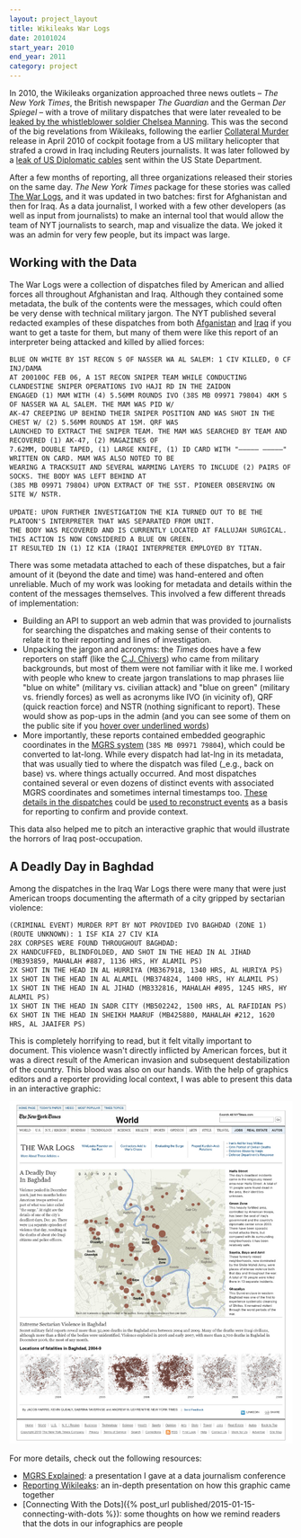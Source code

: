 ```yaml
---
layout: project_layout
title: Wikileaks War Logs
date: 20101024
start_year: 2010
end_year: 2011
category: project
---
```

In 2010, the Wikileaks organization approached three news outlets – _The New York Times_, the British newspaper _The Guardian_ and the German _Der Spiegel_ – with a trove of military dispatches that were later revealed to be [leaked by the whistleblower soldier Chelsea Manning](https://en.wikipedia.org/wiki/Chelsea_Manning). This was the second of the big revelations from Wikileaks, following the earlier [Collateral Murder](https://collateralmurder.wikileaks.org/) release in April 2010 of cockpit footage from a US military helicopter that strafed a crowd in Iraq including Reuters journalists. It was later followed by a [leak of US Diplomatic cables](https://en.wikipedia.org/wiki/United_States_diplomatic_cables_leak) sent within the US State Department.

After a few months of reporting, all three organizations released their stories on the same day. _The New York Times_ package for these stories was called [The War Logs](https://archive.nytimes.com/www.nytimes.com/interactive/world/war-logs.html#the-afghanistan-documents), and it was updated in two batches: first for Afghanistan and then for Iraq. As a data journalist, I worked with a few other developers (as well as input from journalists) to make an internal tool that would allow the team of NYT journalists to search, map and visualize the data. We joked it was an admin for very few people, but its impact was large.

## Working with the Data
The War Logs were a collection of dispatches filed by American and allied forces all throughout Afghanistan and Iraq. Although they contained some metadata, the bulk of the contents were the messages, which could often be very dense with technical military jargon. The NYT published several redacted examples of these dispatches from both [Afganistan](https://archive.nytimes.com/www.nytimes.com/interactive/world/26warlogs.html) and [Iraq](https://archive.nytimes.com/www.nytimes.com/interactive/world/iraq-war-logs.html) if you want to get a taste for them, but many of them were like this report of an interpreter being attacked and killed by allied forces:

```
BLUE ON WHITE BY 1ST RECON S OF NASSER WA AL SALEM: 1 CIV KILLED, 0 CF INJ/DAMA
AT 200100C FEB 06, A 1ST RECON SNIPER TEAM WHILE CONDUCTING CLANDESTINE SNIPER OPERATIONS IVO HAJI RD IN THE ZAIDON
ENGAGED (1) MAM WITH (4) 5.56MM ROUNDS IVO (38S MB 09971 79804) 4KM S OF NASSER WA AL SALEM. THE MAM WAS PID W/
AK-47 CREEPING UP BEHIND THEIR SNIPER POSITION AND WAS SHOT IN THE CHEST W/ (2) 5.56MM ROUNDS AT 15M. QRF WAS 
LAUNCHED TO EXTRACT THE SNIPER TEAM. THE MAM WAS SEARCHED BY TEAM AND RECOVERED (1) AK-47, (2) MAGAZINES OF
7.62MM, DOUBLE TAPED, (1) LARGE KNIFE, (1) ID CARD WITH "––––– –––––" WRITTEN ON CARD. MAM WAS ALSO NOTED TO BE
WEARING A TRACKSUIT AND SEVERAL WARMING LAYERS TO INCLUDE (2) PAIRS OF SOCKS. THE BODY WAS LEFT BEHIND AT
(38S MB 09971 79804) UPON EXTRACT OF THE SST. PIONEER OBSERVING ON SITE W/ NSTR.

UPDATE: UPON FURTHER INVESTIGATION THE KIA TURNED OUT TO BE THE PLATOON'S INTERPRETER THAT WAS SEPARATED FROM UNIT.
THE BODY WAS RECOVERED AND IS CURRENTLY LOCATED AT FALLUJAH SURGICAL. THIS ACTION IS NOW CONSIDERED A BLUE ON GREEN.
IT RESULTED IN (1) IZ KIA (IRAQI INTERPRETER EMPLOYED BY TITAN.
```

There was some metadata attached to each of these dispatches, but a fair amount of it (beyond the date and time) was hand-entered and often unreliable. Much of my work was looking for metadata and details within the content of the messages themselves. This involved a few different threads of implementation:
- Building an API to support an web admin that was provided to journalists for searching the dispatches and making sense of their contents to relate it to their reporting and lines of investigation.
- Unpacking the jargon and acronyms: the _Times_ does have a few reporters on staff (like the [C.J. Chivers](https://www.nytimes.com/by/c-j-chivers)) who came from military backgrounds, but most of them were not familiar with it like me. I worked with people who knew to create jargon translations to map phrases liie "blue on white" (military vs. civilian attack) and "blue on green" (military vs. friendly forces) as well as acronyms like IVO (in vicinity of), QRF (quick reaction force) and NSTR (nothing significant to report). These would show as pop-ups in the admin (and you can see some of them on the public site if you [hover over underlined words](https://archive.nytimes.com/www.nytimes.com/interactive/world/iraq-war-logs.html#report/C8BAD3DC-EFC0-46D0-A5B9-5997CF9EFC1E))
- More importantly, these reports contained embedded geographic coordinates in the [MGRS system](https://en.wikipedia.org/wiki/Military_Grid_Reference_System) (`38S MB 09971 79804`), which could be converted to lat-long. While every dispatch had lat-lng in its metadata, that was usually tied to where the dispatch was filed (_e.g., back on base) vs. where things actually occurred. And most dispatches contained several or even dozens of distinct events with associated MGRS coordinates and sometimes internal timestamps too. [These details in the dispatches](https://archive.nytimes.com/www.nytimes.com/interactive/world/26warlogs.html#report/1892FD4E-1517-911C-C5601B60F44B345B) could be [used to reconstruct events](https://archive.nytimes.com/www.nytimes.com/2010/07/26/world/asia/26keating.html) as a basis for reporting to confirm and provide context.

This data also helped me to pitch an interactive graphic that would illustrate the horrors of Iraq post-occupation.

## A Deadly Day in Baghdad
Among the dispatches in the Iraq War Logs there were many that were just American troops documenting the aftermath of a city gripped by sectarian violence:

```
(CRIMINAL EVENT) MURDER RPT BY NOT PROVIDED IVO BAGHDAD (ZONE 1)
(ROUTE UNKNOWN): 1 ISF KIA 27 CIV KIA
28X CORPSES WERE FOUND THROUGHOUT BAGHDAD:
2X HANDCUFFED, BLINDFOLDED, AND SHOT IN THE HEAD IN AL JIHAD (MB393859, MAHALAH #887, 1136 HRS, HY ALAMIL PS)
2X SHOT IN THE HEAD IN AL HURRIYA (MB367918, 1340 HRS, AL HURIYA PS)
1X SHOT IN THE HEAD IN AL ALAMIL (MB374824, 1400 HRS, HY ALAMIL PS)
1X SHOT IN THE HEAD IN AL JIHAD (MB332816, MAHALAH #895, 1245 HRS, HY ALAMIL PS)
1X SHOT IN THE HEAD IN SADR CITY (MB502242, 1500 HRS, AL RAFIDIAN PS)
6X SHOT IN THE HEAD IN SHEIKH MAARUF (MB425880, MAHALAH #212, 1620 HRS, AL JAAIFER PS)
```

This is completely horrifying to read, but it felt vitally important to document. This violence wasn't directly inflicted by American forces, but it was a direct result of the American invasion and subsequent destabilization of the country. This blood was also on our hands. With the help of graphics editors and a reporter providing local context, I was able to present this data in an interactive graphic:

![A deadly day in Baghdad ><](/static/images/projects/wikileaks/1024-surge-graphic.jpg)

For more details, check out the following resources:
- [MGRS Explained](/static/images/projects/wikileaks/nicar_mgrs.pdf): a presentation I gave at a data journalism conference
- [Reporting Wikileaks](/static/images/projects/wikileaks/hh_wikileaks.pdf): an in-depth presentation on how this graphic came together
- [Connecting With the Dots]({% post_url published/2015-01-15-connecting-with-dots %}): some thoughts on how we remind readers that the dots in our infographics are people
